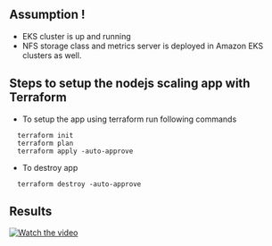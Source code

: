 ## Assumption !
 - EKS cluster is up and running
 - NFS storage class and metrics server is deployed in Amazon EKS clusters as well.



## Steps to setup the nodejs scaling app with Terraform

- To setup the app using terraform run following commands
```
  terraform init
  terraform plan 
  terraform apply -auto-approve
```


- To destroy app
```
  terraform destroy -auto-approve
```

## Results

[![Watch the video](https://img.youtube.com/vi/axcUSnMWTvM/maxresdefault.jpg)](https://youtu.be/axcUSnMWTvM)

